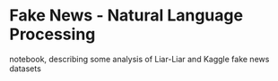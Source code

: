 # Fake News - Natural Language Processing
notebook, describing some analysis of Liar-Liar and Kaggle fake news datasets
